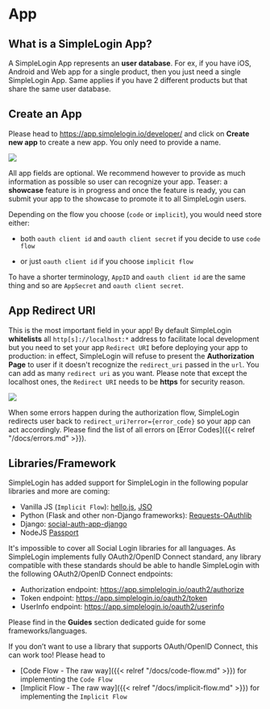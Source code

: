 # App

## What is a SimpleLogin App?

A SimpleLogin App represents an **user database**. For ex, if you have iOS, Android and Web app for a single product, then you just need a single SimpleLogin App. Same applies if you have 2 different products but that share the same user database.

## Create an App

Please head to https://app.simplelogin.io/developer/ and click on **Create new app** to create a new app. You only need to provide a name.

![](/images/dev1.png)

All app fields are optional. We recommend however to provide as much information as possible so user can recognize your app. Teaser: a **showcase** feature is in progress and once the feature is ready, you can submit your app to the showcase to promote it to all SimpleLogin users.

Depending on the flow you choose (`code` or `implicit`), you would need store either:

- both `oauth client id` and `oauth client secret` if you decide to use `code flow`

- or just `oauth client id` if you choose `implicit flow`

To have a shorter terminology, `AppID` and `oauth client id` are the same thing and so are `AppSecret` and `oauth client secret`.

## App Redirect URI

This is the most important field in your app! By default SimpleLogin **whitelists** all `http[s]://localhost:*` address to facilitate local development but you need to set your app `Redirect URI` before deploying your app to production: in effect, SimpleLogin will refuse to present the **Authorization Page** to user if it doesn't recognize the `redirect_uri` passed in the `url`. You can add as many `redirect uri` as you want. Please note that except the localhost ones, the `Redirect URI` needs to be **https** for security reason.

![](/images/redirect-uri.png)

When some errors happen during the authorization flow, SimpleLogin redirects user back to `redirect_uri?error={error_code}` so your app can act accordingly. Please find the list of all errors on [Error Codes]({{< relref "/docs/errors.md" >}}).

## Libraries/Framework

SimpleLogin has added support for SimpleLogin in the following popular libraries and more are coming:

- Vanilla JS (`Implicit Flow`): [hello.js](https://github.com/MrSwitch/hello.js), [JSO](https://github.com/andreassolberg/jso)
- Python (Flask and other non-Django frameworks): [Requests-OAuthlib](https://github.com/requests/requests-oauthlib)
- Django: [social-auth-app-django](https://github.com/python-social-auth/social-app-django)
- NodeJS [Passport](https://github.com/jaredhanson/passport)

It's impossible to cover all Social Login libraries for all languages. As SimpleLogin implements fully OAuth2/OpenID Connect standard, any library compatible with these standards should be able to handle SimpleLogin with the following OAuth2/OpenID Connect endpoints:

- Authorization endpoint: https://app.simplelogin.io/oauth2/authorize
- Token endpoint: https://app.simplelogin.io/oauth2/token
- UserInfo endpoint: https://app.simplelogin.io/oauth2/userinfo

Please find in the **Guides** section dedicated guide for some frameworks/languages.

If you don’t want to use a library that supports OAuth/OpenID Connect, this can work too! Please head to

- [Code Flow - The raw way]({{< relref "/docs/code-flow.md" >}}) for implementing the `Code Flow`
- [Implicit Flow - The raw way]({{< relref "/docs/implicit-flow.md" >}}) for implementing the `Implicit Flow`




